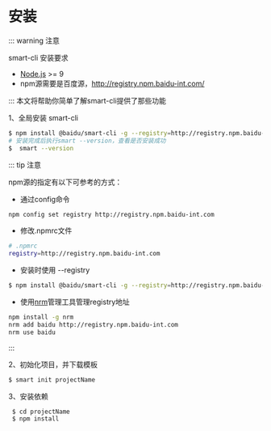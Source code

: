 #  安装

::: warning 注意

smart-cli 安装要求
- [Node.js](https://nodejs.org/en/) >= 9
- npm源需要是百度源，http://registry.npm.baidu-int.com/
 
:::
本文将帮助你简单了解smart-cli提供了那些功能

1、全局安装 smart-cli
```sh
$ npm install @baidu/smart-cli -g --registry=http://registry.npm.baidu-int.com
# 安装完成后执行smart --version，查看是否安装成功
$  smart --version
```
::: tip 注意

npm源的指定有以下可参考的方式：
- 通过config命令
```sh
npm config set registry http://registry.npm.baidu-int.com
```

- 修改.npmrc文件
```sh
# .npmrc
registry=http://registry.npm.baidu-int.com
```

- 安装时使用 --registry
```sh
$ npm install @baidu/smart-cli -g --registry=http://registry.npm.baidu-int.com
```

- 使用[nrm](https://www.npmjs.com/package/nrm)管理工具管理registry地址
```sh
npm install -g nrm
nrm add baidu http://registry.npm.baidu-int.com
nrm use baidu
```

:::

2、初始化项目，并下载模板
```sh
$ smart init projectName
```

3、安装依赖
```sh
 $ cd projectName
 $ npm install
```

